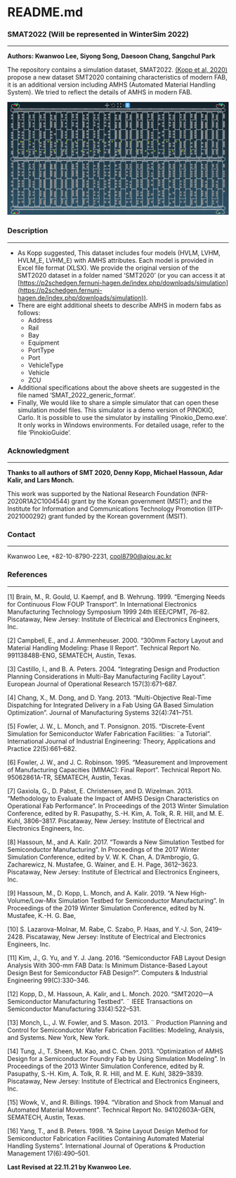 # README.md

### SMAT2022 (Will be represented in WinterSim 2022)

---

**Authors: Kwanwoo Lee, Siyong Song, Daesoon Chang, Sangchul Park**

The repository contains a simulation dataset, SMAT2022. [(Kopp et al, 2020)](https://ieeexplore.ieee.org/document/9115710) propose a new dataset SMT2020 containing characteristics of modern FAB, it is an additional version including AMHS (Automated Material Handling System). We tried to reflect the details of AMHS in modern FAB.

![SMAT2022FAB.png](README/SMAT2022FAB.png)

### Description

---

- As Kopp suggested, This dataset includes four models (HVLM, LVHM, HVLM_E, LVHM_E) with AMHS attributes. Each model is provided in Excel file format (XLSX). We provide the original version of the SMT2020 dataset in a folder named ‘SMT2020’ (or you can access it at [https://p2schedgen.fernuni-hagen.de/index.php/downloads/simulation](https://p2schedgen.fernuni-hagen.de/index.php/downloads/simulation)).
- There are eight additional sheets to describe AMHS in modern fabs as follows:
    - Address
    - Rail
    - Bay
    - Equipment
    - PortType
    - Port
    - VehicleType
    - Vehicle
    - ZCU
- Additional specifications about the above sheets are suggested in the file named ‘SMAT_2022_generic_format’.
- Finally, We would like to share a simple simulator that can open these simulation model files. This simulator is a demo version of PINOKIO, Carlo. It is possible to use the simulator by installing ‘Pinokio_Demo.exe’. It only works in Windows environments. For detailed usage, refer to the file ‘PinokioGuide’.

### **Acknowledgment**

---

**Thanks to all authors of SMT 2020, Denny Kopp, Michael Hassoun, Adar Kalir, and Lars Monch.**

This work was supported by the National Research Foundation (NFR-2020R1A2C1004544) grant by the Korean government (MSIT); and the Institute for Information and Communications Technology Promotion (IITP-2021000292) grant funded by the Korean government (MSIT).

### Contact

---

Kwanwoo Lee, +82-10-8790-2231, cool8790@ajou.ac.kr

### References

---

[1] Brain, M., R. Gould, U. Kaempf, and B. Wehrung. 1999. “Emerging Needs for Continuous Flow FOUP Transport”. In International Electronics Manufacturing Technology Symposium 1999 24th IEEE/CPMT, 76–82. Piscataway, New Jersey: Institute of Electrical and Electronics Engineers, Inc.

[2] Campbell, E., and J. Ammenheuser. 2000. “300mm Factory Layout and Material Handling Modeling: Phase II Report”. Technical Report No. 99113848B-ENG, SEMATECH, Austin, Texas.

[3] Castillo, I., and B. A. Peters. 2004. “Integrating Design and Production Planning Considerations in Multi-Bay Manufacturing Facility Layout”. European Journal of Operational Research 157(3):671–687.

[4] Chang, X., M. Dong, and D. Yang. 2013. “Multi-Objective Real-Time Dispatching for Integrated Delivery in a Fab Using GA Based Simulation Optimization”. Journal of Manufacturing Systems 32(4):741–751.

[5] Fowler, J. W., L. Monch, and T. Ponsignon. 2015. “Discrete-Event Simulation for Semiconductor Wafer Fabrication Facilities: ¨a Tutorial”. International Journal of Industrial Engineering: Theory, Applications and Practice 22(5):661–682.

[6] Fowler, J. W., and J. C. Robinson. 1995. “Measurement and Improvement of Manufacturing Capacities (MIMAC): Final Report”. Technical Report No. 95062861A-TR, SEMATECH, Austin, Texas.

[7] Gaxiola, G., D. Pabst, E. Christensen, and D. Wizelman. 2013. “Methodology to Evaluate the Impact of AMHS Design Characteristics on Operational Fab Performance”. In Proceedings of the 2013 Winter Simulation Conference, edited by R. Pasupathy, S.-H. Kim, A. Tolk, R. R. Hill, and M. E. Kuhl, 3806–3817. Piscataway, New Jersey: Institute of Electrical and Electronics Engineers, Inc. 

[8] Hassoun, M., and A. Kalir. 2017. “Towards a New Simulation Testbed for Semiconductor Manufacturing”. In Proceedings of the 2017 Winter Simulation Conference, edited by V. W. K. Chan, A. D’Ambrogio, G. Zacharewicz, N. Mustafee, G. Wainer, and E. H. Page, 3612–3623. Piscataway, New Jersey: Institute of Electrical and Electronics Engineers, Inc. 

[9] Hassoun, M., D. Kopp, L. Monch, and A. Kalir. 2019. “A New High-Volume/Low-Mix Simulation Testbed for Semiconductor Manufacturing”. In Proceedings of the 2019 Winter Simulation Conference, edited by N. Mustafee, K.-H. G. Bae,

[10] S. Lazarova-Molnar, M. Rabe, C. Szabo, P. Haas, and Y.-J. Son, 2419–2428. Piscataway, New Jersey: Institute of Electrical and Electronics Engineers, Inc.

[11] Kim, J., G. Yu, and Y. J. Jang. 2016. “Semiconductor FAB Layout Design Analysis With 300-mm FAB Data: Is Minimum Distance-Based Layout Design Best for Semiconductor FAB Design?”. Computers & Industrial Engineering 99(C):330–346.

[12] Kopp, D., M. Hassoun, A. Kalir, and L. Monch. 2020. “SMT2020—A Semiconductor Manufacturing Testbed”. ¨ IEEE Transactions on Semiconductor Manufacturing 33(4):522–531.

[13] Monch, L., J. W. Fowler, and S. Mason. 2013. ¨ Production Planning and Control for Semiconductor Wafer Fabrication Facilities: Modeling, Analysis, and Systems. New York, New York.

[14] Tung, J., T. Sheen, M. Kao, and C. Chen. 2013. “Optimization of AMHS Design for a Semiconductor Foundry Fab by Using Simulation Modeling”. In Proceedings of the 2013 Winter Simulation Conference, edited by R. Pasupathy, S.-H. Kim, A. Tolk, R. R. Hill, and M. E. Kuhl, 3829–3839. Piscataway, New Jersey: Institute of Electrical and Electronics Engineers, Inc.

[15] Wowk, V., and R. Billings. 1994. “Vibration and Shock from Manual and Automated Material Movement”. Technical Report No. 94102603A-GEN, SEMATECH, Austin, Texas.

[16] Yang, T., and B. Peters. 1998. “A Spine Layout Design Method for Semiconductor Fabrication Facilities Containing Automated Material Handling Systems”. International Journal of Operations & Production Management 17(6):490–501.

**Last Revised at 22.11.21 by Kwanwoo Lee.**